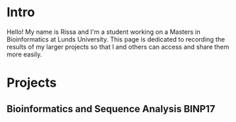 # Intro 
Hello! My name is Rissa and I'm a student working on a Masters in Bioinformatics at Lunds University. This page is dedicated to recording the results of my larger projects so that I and others can access and share them more easily. 
# Projects
## Bioinformatics and Sequence Analysis BINP17
